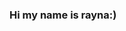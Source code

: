 ### Hi my name is rayna:)

<!--
**reyeball/reyeball** is a ✨ _special_ ✨ repository because its `README.md` (this file) appears on your GitHub profile.


- 🔭 I’m currently working on living
- 💬 Ask me about plants
- 📫 How to reach me: insta @raynaf10
- 😄 Pronouns: they/them
- ⚡ Fun fact: I like to read
-->
